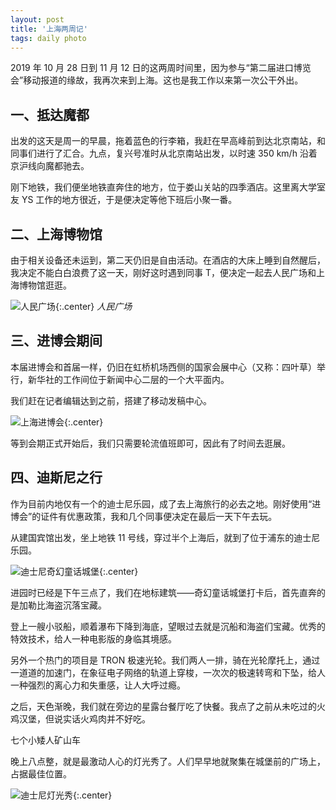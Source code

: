 ```yaml
---
layout: post
title: '上海两周记'
tags: daily photo
---
```


2019 年 10 月 28 日到 11 月 12 日的这两周时间里，因为参与“第二届进口博览会”移动报道的缘故，我再次来到上海。这也是我工作以来第一次公干外出。

## 一、抵达魔都

出发的这天是周一的早晨，拖着蓝色的行李箱，我赶在早高峰前到达北京南站，和同事们进行了汇合。九点，复兴号准时从北京南站出发，以时速 350 km/h 沿着京沪线向魔都驰去。

刚下地铁，我们便坐地铁直奔住的地方，位于娄山关站的四季酒店。这里离大学室友 YS 工作的地方很近，于是便决定等他下班后小聚一番。

## 二、上海博物馆

由于相关设备还未运到，第二天仍旧是自由活动。在酒店的大床上睡到自然醒后，我决定不能白白浪费了这一天，刚好这时遇到同事 T，便决定一起去人民广场和上海博物馆逛逛。

![人民广场]({{site.img_url}}/2019-shanghai-guangchang.jpg){:.center}
*人民广场*


## 三、进博会期间

本届进博会和首届一样，仍旧在虹桥机场西侧的国家会展中心（又称：四叶草）举行，新华社的工作间位于新闻中心二层的一个大平面内。

我们赶在记者编辑达到之前，搭建了移动发稿中心。

![上海进博会]({{site.img_url}}/2019-shanghai-jinbohui.jpg){:.center}

等到会期正式开始后，我们只需要轮流值班即可，因此有了时间去逛展。

## 四、迪斯尼之行

作为目前内地仅有一个的迪士尼乐园，成了去上海旅行的必去之地。刚好使用“进博会”的证件有优惠政策，我和几个同事便决定在最后一天下午去玩。

从建国宾馆出发，坐上地铁 11 号线，穿过半个上海后，就到了位于浦东的迪士尼乐园。

![迪士尼奇幻童话城堡]({{site.img_url}}/2019-shanghai-disney-castle.jpg){:.center}

进园时已经是下午三点了，我们在地标建筑——奇幻童话城堡打卡后，首先直奔的是加勒比海盗沉落宝藏。

登上一艘小驳船，顺着瀑布下降到海底，望眼过去就是沉船和海盗们宝藏。优秀的特效技术，给人一种电影版的身临其境感。

另外一个热门的项目是 TRON 极速光轮。我们两人一排，骑在光轮摩托上，通过一道道的加速门，在象征电子网络的轨道上穿梭，一次次的极速转弯和下坠，给人一种强烈的离心力和失重感，让人大呼过瘾。

之后，天色渐晚，我们就在旁边的星露台餐厅吃了快餐。我点了之前从未吃过的火鸡汉堡，但说实话火鸡肉并不好吃。

七个小矮人矿山车

晚上八点整，就是最激动人心的灯光秀了。人们早早地就聚集在城堡前的广场上，占据最佳位置。

![迪士尼灯光秀]({{site.img_url}}/2019-shanghai-disney-light.jpg){:.center}
